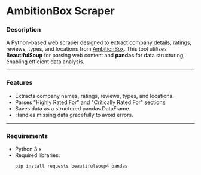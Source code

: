 # AmbitionBox Scraper  

### Description  
A Python-based web scraper designed to extract company details, ratings, reviews, types, and locations from [AmbitionBox](https://www.ambitionbox.com). This tool utilizes **BeautifulSoup** for parsing web content and **pandas** for data structuring, enabling efficient data analysis.  

---

### Features  
- Extracts company names, ratings, reviews, types, and locations.  
- Parses "Highly Rated For" and "Critically Rated For" sections.  
- Saves data as a structured pandas DataFrame.  
- Handles missing data gracefully to avoid errors.  

---

### Requirements  
- Python 3.x  
- Required libraries:  
  ```bash
  pip install requests beautifulsoup4 pandas
